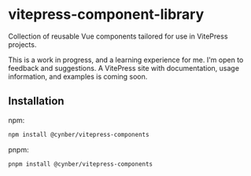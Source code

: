 # vitepress-component-library

Collection of reusable Vue components tailored for use in VitePress projects.

This is a work in progress, and a learning experience for me. I'm open to feedback and suggestions. A VitePress site with documentation, usage information, and examples is coming soon.

## Installation

npm:

```bash
npm install @cynber/vitepress-components
```

pnpm:

```bash
pnpm install @cynber/vitepress-components
```